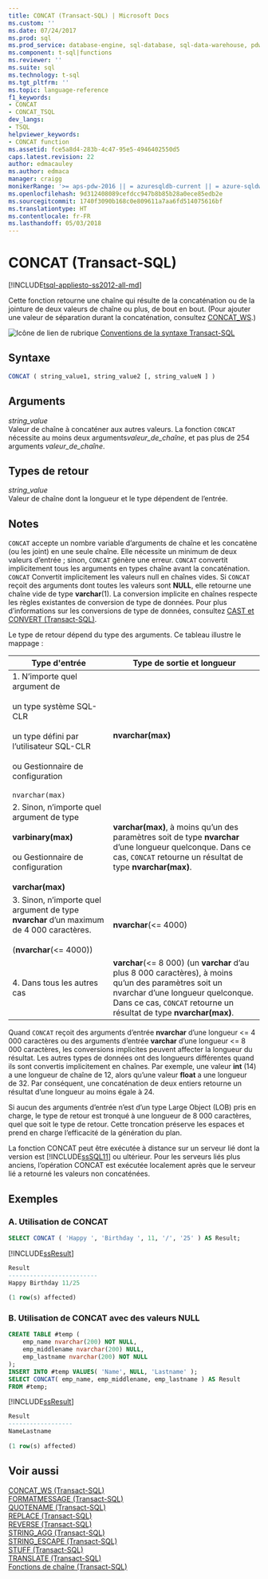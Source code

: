 ```yaml
---
title: CONCAT (Transact-SQL) | Microsoft Docs
ms.custom: ''
ms.date: 07/24/2017
ms.prod: sql
ms.prod_service: database-engine, sql-database, sql-data-warehouse, pdw
ms.component: t-sql|functions
ms.reviewer: ''
ms.suite: sql
ms.technology: t-sql
ms.tgt_pltfrm: ''
ms.topic: language-reference
f1_keywords:
- CONCAT
- CONCAT_TSQL
dev_langs:
- TSQL
helpviewer_keywords:
- CONCAT function
ms.assetid: fce5a8d4-283b-4c47-95e5-4946402550d5
caps.latest.revision: 22
author: edmacauley
ms.author: edmaca
manager: craigg
monikerRange: '>= aps-pdw-2016 || = azuresqldb-current || = azure-sqldw-latest || >= sql-server-2016 || = sqlallproducts-allversions'
ms.openlocfilehash: 9d312408089cefdcc947b8b85b28a0ece85edb2e
ms.sourcegitcommit: 1740f3090b168c0e809611a7aa6fd514075616bf
ms.translationtype: HT
ms.contentlocale: fr-FR
ms.lasthandoff: 05/03/2018
---
```

# <a name="concat-transact-sql"></a>CONCAT (Transact-SQL)
[!INCLUDE[tsql-appliesto-ss2012-all-md](../../includes/tsql-appliesto-ss2012-all-md.md)]

Cette fonction retourne une chaîne qui résulte de la concaténation ou de la jointure de deux valeurs de chaîne ou plus, de bout en bout. (Pour ajouter une valeur de séparation durant la concaténation, consultez [CONCAT_WS](../../t-sql/functions/concat-ws-transact-sql.md).)
  
![Icône de lien de rubrique](../../database-engine/configure-windows/media/topic-link.gif "Icône lien de rubrique") [Conventions de la syntaxe Transact-SQL](../../t-sql/language-elements/transact-sql-syntax-conventions-transact-sql.md)
  
## <a name="syntax"></a>Syntaxe  
  
```sql
CONCAT ( string_value1, string_value2 [, string_valueN ] )  
```  
  
## <a name="arguments"></a>Arguments  
*string_value*  
Valeur de chaîne à concaténer aux autres valeurs. La fonction `CONCAT` nécessite au moins deux arguments*valeur_de_chaîne*, et pas plus de 254 arguments *valeur_de_chaîne*.
  
## <a name="return-types"></a>Types de retour  
*string_value*  
Valeur de chaîne dont la longueur et le type dépendent de l’entrée.
  
## <a name="remarks"></a>Notes   
`CONCAT` accepte un nombre variable d’arguments de chaîne et les concatène (ou les joint) en une seule chaîne. Elle nécessite un minimum de deux valeurs d’entrée ; sinon, `CONCAT` génère une erreur. `CONCAT` convertit implicitement tous les arguments en types chaîne avant la concaténation. `CONCAT` Convertit implicitement les valeurs null en chaînes vides. Si `CONCAT` reçoit des arguments dont toutes les valeurs sont **NULL**, elle retourne une chaîne vide de type **varchar**(1). La conversion implicite en chaînes respecte les règles existantes de conversion de type de données. Pour plus d’informations sur les conversions de type de données, consultez [CAST et CONVERT &#40;Transact-SQL&#41;](../../t-sql/functions/cast-and-convert-transact-sql.md).
  
Le type de retour dépend du type des arguments. Ce tableau illustre le mappage :
  
|Type d'entrée|Type de sortie et longueur|  
|---|---|
|1. N’importe quel argument de<br><br />un type système SQL-CLR<br><br />un type défini par l’utilisateur SQL-CLR<br><br />ou Gestionnaire de configuration<br><br />`nvarchar(max)`|**nvarchar(max)**|  
|2. Sinon, n’importe quel argument de type<br><br />**varbinary(max)**<br><br />ou Gestionnaire de configuration<br><br />**varchar(max)**|**varchar(max)**, à moins qu’un des paramètres soit de type **nvarchar** d’une longueur quelconque. Dans ce cas, `CONCAT` retourne un résultat de type **nvarchar(max)**.|  
|3. Sinon, n’importe quel argument de type **nvarchar** d’un maximum de 4 000 caractères.<br><br />(**nvarchar**(<= 4000))|**nvarchar**(<= 4000)|  
|4. Dans tous les autres cas|**varchar**(<= 8 000) (un **varchar** d’au plus 8 000 caractères), à moins qu’un des paramètres soit un nvarchar d’une longueur quelconque. Dans ce cas, `CONCAT` retourne un résultat de type **nvarchar(max)**.|  
  
Quand `CONCAT` reçoit des arguments d’entrée **nvarchar** d’une longueur <= 4 000 caractères ou des arguments d’entrée **varchar** d’une longueur <= 8 000 caractères, les conversions implicites peuvent affecter la longueur du résultat. Les autres types de données ont des longueurs différentes quand ils sont convertis implicitement en chaînes. Par exemple, une valeur **int** (14) a une longueur de chaîne de 12, alors qu’une valeur **float** a une longueur de 32. Par conséquent, une concaténation de deux entiers retourne un résultat d’une longueur au moins égale à 24.
  
Si aucun des arguments d’entrée n’est d’un type Large Object (LOB) pris en charge, le type de retour est tronqué à une longueur de 8 000 caractères, quel que soit le type de retour. Cette troncation préserve les espaces et prend en charge l’efficacité de la génération du plan.
  
La fonction CONCAT peut être exécutée à distance sur un serveur lié dont la version est [!INCLUDE[ssSQL11](../../includes/sssql11-md.md)] ou ultérieur. Pour les serveurs liés plus anciens, l’opération CONCAT est exécutée localement après que le serveur lié a retourné les valeurs non concaténées.
  
## <a name="examples"></a>Exemples  
  
### <a name="a-using-concat"></a>A. Utilisation de CONCAT  
  
```sql
SELECT CONCAT ( 'Happy ', 'Birthday ', 11, '/', '25' ) AS Result;  
```  
  
[!INCLUDE[ssResult](../../includes/ssresult-md.md)]
  
```sql
Result  
-------------------------  
Happy Birthday 11/25  
  
(1 row(s) affected)  
```  
  
### <a name="b-using-concat-with-null-values"></a>B. Utilisation de CONCAT avec des valeurs NULL  
  
```sql
CREATE TABLE #temp (  
    emp_name nvarchar(200) NOT NULL,  
    emp_middlename nvarchar(200) NULL,  
    emp_lastname nvarchar(200) NOT NULL  
);  
INSERT INTO #temp VALUES( 'Name', NULL, 'Lastname' );  
SELECT CONCAT( emp_name, emp_middlename, emp_lastname ) AS Result  
FROM #temp;  
```  

[!INCLUDE[ssResult](../../includes/ssresult-md.md)]
  
```sql
Result  
------------------  
NameLastname  
  
(1 row(s) affected)  
```  
  
## <a name="see-also"></a>Voir aussi
 [CONCAT_WS &#40;Transact-SQL&#41;](../../t-sql/functions/concat-ws-transact-sql.md)   
 [FORMATMESSAGE &#40;Transact-SQL&#41;](../../t-sql/functions/formatmessage-transact-sql.md)  
 [QUOTENAME &#40;Transact-SQL&#41;](../../t-sql/functions/quotename-transact-sql.md)  
 [REPLACE &#40;Transact-SQL&#41;](../../t-sql/functions/replace-transact-sql.md)  
 [REVERSE &#40;Transact-SQL&#41;](../../t-sql/functions/reverse-transact-sql.md)  
 [STRING_AGG &#40;Transact-SQL&#41;](../../t-sql/functions/string-agg-transact-sql.md)  
 [STRING_ESCAPE &#40;Transact-SQL&#41;](../../t-sql/functions/string-escape-transact-sql.md)  
 [STUFF &#40;Transact-SQL&#41;](../../t-sql/functions/stuff-transact-sql.md)  
 [TRANSLATE &#40;Transact-SQL&#41;](../../t-sql/functions/translate-transact-sql.md)  
 [Fonctions de chaîne &#40;Transact-SQL&#41;](../../t-sql/functions/string-functions-transact-sql.md)  
  


